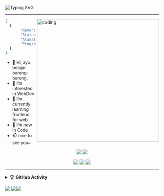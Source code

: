 ![Typing SVG](https://readme-typing-svg.herokuapp.com?lines='don't+forget+to+said+Alhamdulillah+for+today.....!!'!+)

---

<img align="right" alt="coding" width="400" src="https://cdn.dribbble.com/users/1162077/screenshots/5403918/media/d5dccb5d5818cba2c8fa0cb15fb578b3.gif" />

```bash
(
  {
       "Name": "Median Prasetya",
       "Status": "Offline",
       "Alamat": "Cilegon, Indonesia",
       "Program": "diet"
  }
)
```

- 👋 Hi, ayo belajar bareng-bareng.
- 👀 I’m interested in WebDev
- 🌱 I’m currently learning frontend for web
- 💞️ I’m new in Code
- 📫 nice to see you~

<p align="center">
    <img src="https://img.shields.io/badge/Python-v3.7-blue" />
    <img src="https://img.shields.io/badge/PHP-7.3%20--%208.1-blue" />
</p>
<p align="center">
    <img src="https://img.shields.io/badge/OS-Linux%20%7C%20Windows-blue" />
    <img src="https://img.shields.io/badge/Text%20Editor-Visual%20Studio%20Code-blue?&logo=visual%20studio%20code&logoColor=blue" />
    <img src="![Profile views](https://gpvc.arturio.dev/[mpdev-id]" />
</p>

---

<details>
    <summary>&#127942 <b>GitHub Activity</b></summary><br/>

![Metrics](https://metrics.lecoq.io/mpdev-id?)
</details> 

<sosmed>
    
[![](https://img.shields.io/badge/Github-black?logo=Github&logoColor=black&labelColor=white)](https://github.com/mpdev-id) [![](https://img.shields.io/badge/Twitter-yellow?logo=Twitter&logoColor=White&labelColor=white)](https://mobile.twitter.com/mnprasetya)[![](https://img.shields.io/badge/Instagram-red?logo=Instagram&logoColor=red&labelColor=white)](https://www.instagram.com/medianprasetya)

</sosmed>
